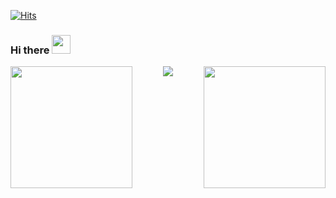 [![Hits](https://hits.seeyoufarm.com/api/count/incr/badge.svg?url=https%3A%2F%2Fgithub.com%2Fkizmo04&count_bg=%2360C9E7&title_bg=%23424B58&icon=ghostery.svg&icon_color=%23FFFFFF&title=hits&edge_flat=false)](https://hits.seeyoufarm.com)

### Hi there <img src="https://raw.githubusercontent.com/MartinHeinz/MartinHeinz/master/wave.gif" width="30px">

<div align="center">
  <img height="195px" align="left" src="https://media.giphy.com/media/xJV6h7glCnoFG/giphy.gif" />
  <a alt="Anurag's github stats" href="https://github.com/anuraghazra/github-readme-stats">
    <img src="https://github-readme-stats.vercel.app/api?username=kizmo04&theme=vue" />
  </a>
  <img height="195px" align="right" src="https://media.giphy.com/media/77mVbGZNfZSoM/giphy.gif" />
</div>

<!--
**kizmo04/kizmo04** is a ✨ _special_ ✨ repository because its `README.md` (this file) appears on your GitHub profile.

Here are some ideas to get you started:

- 🔭 I’m currently working on ...
- 🌱 I’m currently learning ...
- 👯 I’m looking to collaborate on ...
- 🤔 I’m looking for help with ...
- 💬 Ask me about ...
- 📫 How to reach me: ...
- 😄 Pronouns: ...
- ⚡ Fun fact: ...
-->
